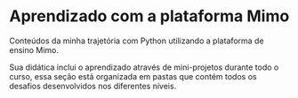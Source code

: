 # Aprendizado com a plataforma Mimo

Conteúdos da minha trajetória com Python utilizando a plataforma de ensino Mimo.

Sua didática inclui o aprendizado através de mini-projetos durante todo o curso, essa seção está organizada em pastas que contém todos os desafios desenvolvidos nos diferentes níveis.